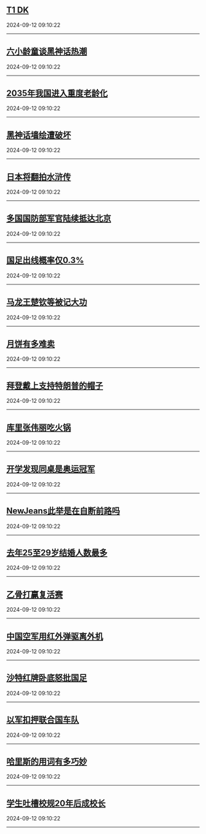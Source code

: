 ## [T1 DK](https://search.bilibili.com/all?vt=36849326&keyword=T1+DK&order=click)

2024-09-12 09:10:22

---
## [六小龄童谈黑神话热潮](https://search.bilibili.com/all?vt=36849326&keyword=%E5%85%AD%E5%B0%8F%E9%BE%84%E7%AB%A5%E8%B0%88%E9%BB%91%E7%A5%9E%E8%AF%9D%E7%83%AD%E6%BD%AE&order=click)

2024-09-12 09:10:22

---
## [2035年我国进入重度老龄化](https://search.bilibili.com/all?vt=36849326&keyword=2035%E5%B9%B4%E6%88%91%E5%9B%BD%E8%BF%9B%E5%85%A5%E9%87%8D%E5%BA%A6%E8%80%81%E9%BE%84%E5%8C%96&order=click)

2024-09-12 09:10:22

---
## [黑神话墙绘遭破坏](https://search.bilibili.com/all?vt=36849326&keyword=%E9%BB%91%E7%A5%9E%E8%AF%9D%E5%A2%99%E7%BB%98%E9%81%AD%E7%A0%B4%E5%9D%8F&order=click)

2024-09-12 09:10:22

---
## [日本将翻拍水浒传](https://search.bilibili.com/all?vt=36849326&keyword=%E6%97%A5%E6%9C%AC%E5%B0%86%E7%BF%BB%E6%8B%8D%E6%B0%B4%E6%B5%92%E4%BC%A0&order=click)

2024-09-12 09:10:22

---
## [多国国防部军官陆续抵达北京](https://search.bilibili.com/all?vt=36849326&keyword=%E5%A4%9A%E5%9B%BD%E5%9B%BD%E9%98%B2%E9%83%A8%E5%86%9B%E5%AE%98%E9%99%86%E7%BB%AD%E6%8A%B5%E8%BE%BE%E5%8C%97%E4%BA%AC&order=click)

2024-09-12 09:10:22

---
## [国足出线概率仅0.3%](https://search.bilibili.com/all?vt=36849326&keyword=%E5%9B%BD%E8%B6%B3%E5%87%BA%E7%BA%BF%E6%A6%82%E7%8E%87%E4%BB%850.3%25&order=click)

2024-09-12 09:10:22

---
## [马龙王楚钦等被记大功](https://search.bilibili.com/all?vt=36849326&keyword=%E9%A9%AC%E9%BE%99%E7%8E%8B%E6%A5%9A%E9%92%A6%E7%AD%89%E8%A2%AB%E8%AE%B0%E5%A4%A7%E5%8A%9F&order=click)

2024-09-12 09:10:22

---
## [月饼有多难卖](https://search.bilibili.com/all?vt=36849326&keyword=%E6%9C%88%E9%A5%BC%E6%9C%89%E5%A4%9A%E9%9A%BE%E5%8D%96&order=click)

2024-09-12 09:10:22

---
## [拜登戴上支持特朗普的帽子](https://search.bilibili.com/all?vt=36849326&keyword=%E6%8B%9C%E7%99%BB%E6%88%B4%E4%B8%8A%E6%94%AF%E6%8C%81%E7%89%B9%E6%9C%97%E6%99%AE%E7%9A%84%E5%B8%BD%E5%AD%90&order=click)

2024-09-12 09:10:22

---
## [库里张伟丽吃火锅](https://search.bilibili.com/all?vt=36849326&keyword=%E5%BA%93%E9%87%8C%E5%BC%A0%E4%BC%9F%E4%B8%BD%E5%90%83%E7%81%AB%E9%94%85&order=click)

2024-09-12 09:10:22

---
## [开学发现同桌是奥运冠军](https://search.bilibili.com/all?vt=36849326&keyword=%E5%BC%80%E5%AD%A6%E5%8F%91%E7%8E%B0%E5%90%8C%E6%A1%8C%E6%98%AF%E5%A5%A5%E8%BF%90%E5%86%A0%E5%86%9B&order=click)

2024-09-12 09:10:22

---
## [NewJeans此举是在自断前路吗](https://search.bilibili.com/all?vt=36849326&keyword=NewJeans%E6%AD%A4%E4%B8%BE%E6%98%AF%E5%9C%A8%E8%87%AA%E6%96%AD%E5%89%8D%E8%B7%AF%E5%90%97&order=click)

2024-09-12 09:10:22

---
## [去年25至29岁结婚人数最多](https://search.bilibili.com/all?vt=36849326&keyword=%E5%8E%BB%E5%B9%B425%E8%87%B329%E5%B2%81%E7%BB%93%E5%A9%9A%E4%BA%BA%E6%95%B0%E6%9C%80%E5%A4%9A&order=click)

2024-09-12 09:10:22

---
## [乙骨打赢复活赛](https://search.bilibili.com/all?vt=36849326&keyword=%E4%B9%99%E9%AA%A8%E6%89%93%E8%B5%A2%E5%A4%8D%E6%B4%BB%E8%B5%9B&order=click)

2024-09-12 09:10:22

---
## [中国空军用红外弹驱离外机](https://search.bilibili.com/all?vt=36849326&keyword=%E4%B8%AD%E5%9B%BD%E7%A9%BA%E5%86%9B%E7%94%A8%E7%BA%A2%E5%A4%96%E5%BC%B9%E9%A9%B1%E7%A6%BB%E5%A4%96%E6%9C%BA&order=click)

2024-09-12 09:10:22

---
## [沙特红牌卧底怒批国足](https://search.bilibili.com/all?vt=36849326&keyword=%E6%B2%99%E7%89%B9%E7%BA%A2%E7%89%8C%E5%8D%A7%E5%BA%95%E6%80%92%E6%89%B9%E5%9B%BD%E8%B6%B3&order=click)

2024-09-12 09:10:22

---
## [以军扣押联合国车队](https://search.bilibili.com/all?vt=36849326&keyword=%E4%BB%A5%E5%86%9B%E6%89%A3%E6%8A%BC%E8%81%94%E5%90%88%E5%9B%BD%E8%BD%A6%E9%98%9F&order=click)

2024-09-12 09:10:22

---
## [哈里斯的用词有多巧妙](https://search.bilibili.com/all?vt=36849326&keyword=%E5%93%88%E9%87%8C%E6%96%AF%E7%9A%84%E7%94%A8%E8%AF%8D%E6%9C%89%E5%A4%9A%E5%B7%A7%E5%A6%99&order=click)

2024-09-12 09:10:22

---
## [学生吐槽校规20年后成校长](https://search.bilibili.com/all?vt=36849326&keyword=%E5%AD%A6%E7%94%9F%E5%90%90%E6%A7%BD%E6%A0%A1%E8%A7%8420%E5%B9%B4%E5%90%8E%E6%88%90%E6%A0%A1%E9%95%BF&order=click)

2024-09-12 09:10:22

---
